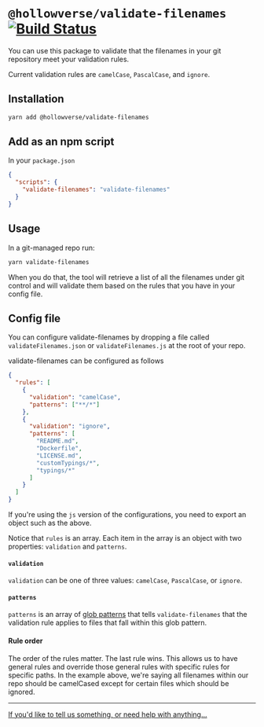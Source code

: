 # `@hollowverse/validate-filenames` [![Build Status](https://travis-ci.org/hollowverse/validate-filenames.svg?branch=master)](https://travis-ci.org/hollowverse/validate-filenames)

You can use this package to validate that the filenames in your git repository
meet your validation rules.

Current validation rules are `camelCase`, `PascalCase`, and `ignore`.

## Installation

```bash
yarn add @hollowverse/validate-filenames
```

## Add as an npm script

In your `package.json`

```json
{
  "scripts": {
    "validate-filenames": "validate-filenames"
  }
}
```

## Usage

In a git-managed repo run:

```bash
yarn validate-filenames
```

When you do that, the tool will retrieve a list of all the filenames under git
control and will validate them based on the rules that you have in your config
file.

## Config file

You can configure validate-filenames by dropping a file called `validateFilenames.json`
or `validateFilenames.js` at the root of your repo.

validate-filenames can be configured as follows

```json
{
  "rules": [
    {
      "validation": "camelCase",
      "patterns": ["**/*"]
    },
    {
      "validation": "ignore",
      "patterns": [
        "README.md",
        "Dockerfile",
        "LICENSE.md",
        "customTypings/*",
        "typings/*"
      ]
    }
  ]
}
```

If you're using the `js` version of the configurations, you need to export an object such as the above.

Notice that `rules` is an array. Each item in the array is an object with two
properties: `validation` and `patterns`.

#### `validation`

`validation` can be one of three values: `camelCase`, `PascalCase`, or `ignore`.

#### `patterns`

`patterns` is an array of
[glob patterns](https://github.com/isaacs/node-glob#glob-primer) that tells
`validate-filenames` that the validation rule applies to files that fall within
this glob pattern.

#### Rule order

The order of the rules matter. The last rule wins. This allows us to have
general rules and override those general rules with specific rules for specific
paths. In the example above, we're saying all filenames within our repo should
be camelCased except for certain files which should be ignored.

---

[If you'd like to tell us something, or need help with anything...](https://github.com/hollowverse/hollowverse/wiki/Help)
